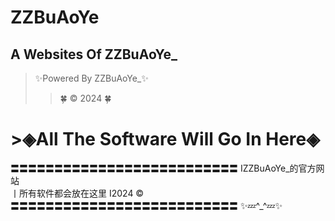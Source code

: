 # ZZBuAoYe
## A Websites Of ZZBuAoYe_
> ✨Powered By ZZBuAoYe_✨
>> 🍀 © 2024 🍀
# >◈All The Software Will Go In Here◈
〓〓〓〓〓〓〓〓〓〓〓〓〓〓〓〓〓〓〓〓〓〓〓〓〓〓
ⅠZZBuAoYe_的官方网站                        
⼁所有软件都会放在这里 
Ⅰ2024 ©                        
〓〓〓〓〓〓〓〓〓〓〓〓〓〓〓〓〓〓〓〓〓〓〓〓〓〓
✨💤^_^💤✨
